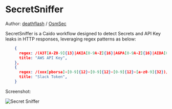 # SecretSniffer

Author: [deathflash](https://x.com/deathflash1411) / [OsmSec](https://github.com/osmsec)

SecretSniffer is a Caido workflow designed to detect Secrets and API Key leaks in HTTP responses, leveraging regex patterns as below:

```json
    {
      regex: /(A3T[A-Z0-9]{13}|AKIA[0-9A-Z]{16}|AGPA[0-9A-Z]{16}|AIDA[0-9A-Z]{16}|AROA[0-9A-Z]{16}|AIPA[0-9A-Z]{16}|ANPA[0-9A-Z]{16}|ANVA[0-9A-Z]{16}|ASIA[0-9A-Z]{16})/g,
      title: "AWS API Key",
    },
    {
      regex: /(xox[pborsa]-[0-9]{12}-[0-9]{12}-[0-9]{12}-[a-z0-9]{32})/g,
      title: "Slack Token",
    }
```

Screenshot:

![Secret Sniffer](https://i.imgur.com/j1n3jAY.png)
